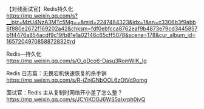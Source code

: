 【对线面试官】Redis持久化  
https://mp.weixin.qq.com/s?__biz=MzU4NzA3MTc5Mg==&mid=2247484323&idx=1&sn=c3306b3f9abb6f880e2672f169202a42&chksm=fdf0ebfcca8762eaf9b4873e79cd3445857b1f4476a854acdf9c19fb81e1a02146c65cff5078&scene=178&cur_album_id=1657204970858872832#rd
  
Redis—持久化  
https://mp.weixin.qq.com/s/O_qDco6-Dasu3RomWIK_Ig
  
Redis 日志篇：无畏宕机快速恢复的杀手锏  
https://mp.weixin.qq.com/s/R-jZnjGNbOOL6zOtVd9omg
  
面试官：Redis 主从复制时网络开小差了怎么整？  
https://mp.weixin.qq.com/s/JCYiKOGJ6WS5aIxrph0ivQ
  